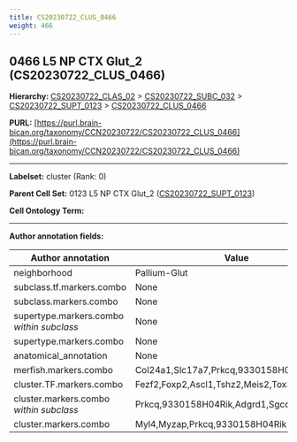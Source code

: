 ```yaml
---
title: CS20230722_CLUS_0466
weight: 466
---
```

## 0466 L5 NP CTX Glut_2 (CS20230722_CLUS_0466)
<b>Hierarchy: </b>
[CS20230722_CLAS_02](../CS20230722_CLAS_02) >
[CS20230722_SUBC_032](../CS20230722_SUBC_032) >
[CS20230722_SUPT_0123](../CS20230722_SUPT_0123) >
[CS20230722_CLUS_0466](../CS20230722_CLUS_0466)

**PURL:** [https://purl.brain-bican.org/taxonomy/CCN20230722/CS20230722_CLUS_0466](https://purl.brain-bican.org/taxonomy/CCN20230722/CS20230722_CLUS_0466)

---


**Labelset:** cluster (Rank: 0)

**Parent Cell Set:** 0123 L5 NP CTX Glut_2 ([CS20230722_SUPT_0123](../CS20230722_SUPT_0123))



**Cell Ontology Term:** 

[MARKER GENES.]: #


---

[TRANSFERRED ANNOTATIONS.]: #


[AUTHOR ANNOTATION FIELDS.]: #


**Author annotation fields:**

| Author annotation | Value |
|-------------------|-------|
|neighborhood|Pallium-Glut|
|subclass.tf.markers.combo|None|
|subclass.markers.combo|None|
|supertype.markers.combo _within subclass_|None|
|supertype.markers.combo|None|
|anatomical_annotation|None|
|merfish.markers.combo|Col24a1,Slc17a7,Prkcq,9330158H04Rik,Scn4b|
|cluster.TF.markers.combo|Fezf2,Foxp2,Ascl1,Tshz2,Meis2,Tox3|
|cluster.markers.combo _within subclass_|Prkcq,9330158H04Rik,Adgrd1,Sgcd|
|cluster.markers.combo|Myl4,Myzap,Prkcq,9330158H04Rik|

